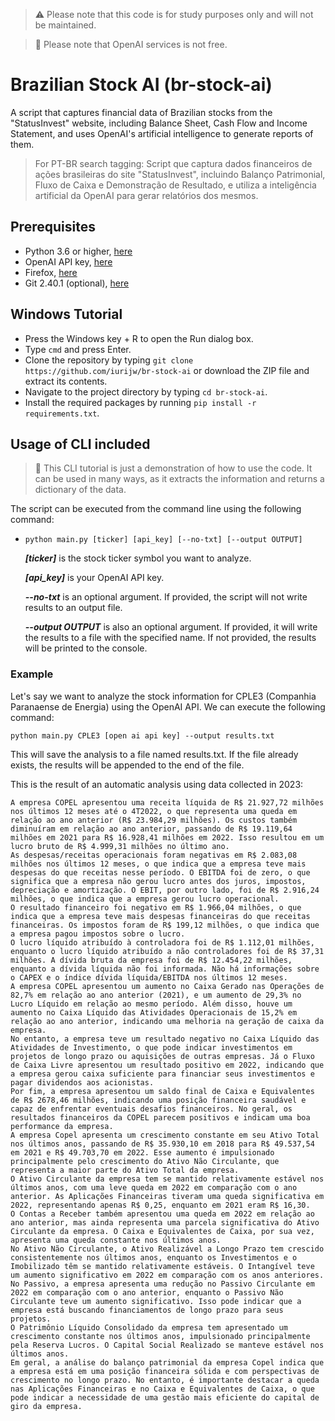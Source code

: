 > ⚠️ Please note that this code is for study purposes only and will not be maintained.

> 💸 Please note that OpenAI services is not free.


# Brazilian Stock AI (br-stock-ai)
A script that captures financial data of Brazilian stocks from the "StatusInvest" website, including Balance Sheet, Cash Flow and Income Statement, and uses OpenAI's artificial intelligence to generate reports of them.

> For PT-BR search tagging: Script que captura dados financeiros de ações brasileiras do site "StatusInvest", incluindo Balanço Patrimonial, Fluxo de Caixa e Demonstração de Resultado, e utiliza a inteligência artificial da OpenAI para gerar relatórios dos mesmos.

## Prerequisites
- Python 3.6 or higher, [here](https://www.python.org/downloads/)
- OpenAI API key, [here](https://openai.com/)
- Firefox, [here](https://www.mozilla.org/en-US/firefox/new/)
- Git 2.40.1 (optional), [here](https://git-scm.com/downloads)

## Windows Tutorial
- Press the Windows key + R to open the Run dialog box.
- Type `cmd` and press Enter.
- Clone the repository by typing `git clone https://github.com/iurijw/br-stock-ai` or download the ZIP file and extract its contents.
- Navigate to the project directory by typing `cd br-stock-ai`.
- Install the required packages by running `pip install -r requirements.txt`.

## Usage of CLI included
> 🧠 This CLI tutorial is just a demonstration of how to use the code. It can be used in many ways, as it extracts the information and returns a dictionary of the data.

The script can be executed from the command line using the following command:

- `python main.py [ticker] [api_key] [--no-txt] [--output OUTPUT]`

  ***[ticker]*** is the stock ticker symbol you want to analyze.

  ***[api_key]*** is your OpenAI API key.

  ***--no-txt*** is an optional argument. If provided, the script will not write results to an output file.

  ***--output OUTPUT*** is also an optional argument. If provided, it will write the results to a file with the specified name. If not provided, the results will be printed to the console.

### Example
Let's say we want to analyze the stock information for CPLE3 (Companhia Paranaense de Energia) using the OpenAI API. We can execute the following command:

    python main.py CPLE3 [open ai api key] --output results.txt
    
This will save the analysis to a file named results.txt. If the file already exists, the results will be appended to the end of the file.

This is the result of an automatic analysis using data collected in 2023:

    A empresa COPEL apresentou uma receita líquida de R$ 21.927,72 milhões nos últimos 12 meses até o 4T2022, o que representa uma queda em relação ao ano anterior (R$ 23.984,29 milhões). Os custos também diminuíram em relação ao ano anterior, passando de R$ 19.119,64 milhões em 2021 para R$ 16.928,41 milhões em 2022. Isso resultou em um lucro bruto de R$ 4.999,31 milhões no último ano.
    As despesas/receitas operacionais foram negativas em R$ 2.083,08 milhões nos últimos 12 meses, o que indica que a empresa teve mais despesas do que receitas nesse período. O EBITDA foi de zero, o que significa que a empresa não gerou lucro antes dos juros, impostos, depreciação e amortização. O EBIT, por outro lado, foi de R$ 2.916,24 milhões, o que indica que a empresa gerou lucro operacional.
    O resultado financeiro foi negativo em R$ 1.966,04 milhões, o que indica que a empresa teve mais despesas financeiras do que receitas financeiras. Os impostos foram de R$ 199,12 milhões, o que indica que a empresa pagou impostos sobre o lucro.
    O lucro líquido atribuído à controladora foi de R$ 1.112,01 milhões, enquanto o lucro líquido atribuído a não controladores foi de R$ 37,31 milhões. A dívida bruta da empresa foi de R$ 12.454,22 milhões, enquanto a dívida líquida não foi informada. Não há informações sobre o CAPEX e o índice dívida líquida/EBITDA nos últimos 12 meses.
    A empresa COPEL apresentou um aumento no Caixa Gerado nas Operações de 82,7% em relação ao ano anterior (2021), e um aumento de 29,3% no Lucro Líquido em relação ao mesmo período. Além disso, houve um aumento no Caixa Líquido das Atividades Operacionais de 15,2% em relação ao ano anterior, indicando uma melhoria na geração de caixa da empresa.
    No entanto, a empresa teve um resultado negativo no Caixa Líquido das Atividades de Investimento, o que pode indicar investimentos em projetos de longo prazo ou aquisições de outras empresas. Já o Fluxo de Caixa Livre apresentou um resultado positivo em 2022, indicando que a empresa gerou caixa suficiente para financiar seus investimentos e pagar dividendos aos acionistas.
    Por fim, a empresa apresentou um saldo final de Caixa e Equivalentes de R$ 2678,46 milhões, indicando uma posição financeira saudável e capaz de enfrentar eventuais desafios financeiros. No geral, os resultados financeiros da COPEL parecem positivos e indicam uma boa performance da empresa.
    A empresa Copel apresenta um crescimento constante em seu Ativo Total nos últimos anos, passando de R$ 35.930,10 em 2018 para R$ 49.537,54 em 2021 e R$ 49.703,70 em 2022. Esse aumento é impulsionado principalmente pelo crescimento do Ativo Não Circulante, que representa a maior parte do Ativo Total da empresa.
    O Ativo Circulante da empresa tem se mantido relativamente estável nos últimos anos, com uma leve queda em 2022 em comparação com o ano anterior. As Aplicações Financeiras tiveram uma queda significativa em 2022, representando apenas R$ 0,25, enquanto em 2021 eram R$ 16,30.
    O Contas a Receber também apresentou uma queda em 2022 em relação ao ano anterior, mas ainda representa uma parcela significativa do Ativo Circulante da empresa. O Caixa e Equivalentes de Caixa, por sua vez, apresenta uma queda constante nos últimos anos.
    No Ativo Não Circulante, o Ativo Realizável a Longo Prazo tem crescido consistentemente nos últimos anos, enquanto os Investimentos e o Imobilizado têm se mantido relativamente estáveis. O Intangível teve um aumento significativo em 2022 em comparação com os anos anteriores.
    No Passivo, a empresa apresenta uma redução no Passivo Circulante em 2022 em comparação com o ano anterior, enquanto o Passivo Não Circulante teve um aumento significativo. Isso pode indicar que a empresa está buscando financiamentos de longo prazo para seus projetos.
    O Patrimônio Líquido Consolidado da empresa tem apresentado um crescimento constante nos últimos anos, impulsionado principalmente pela Reserva Lucros. O Capital Social Realizado se manteve estável nos últimos anos.
    Em geral, a análise do balanço patrimonial da empresa Copel indica que a empresa está em uma posição financeira sólida e com perspectivas de crescimento no longo prazo. No entanto, é importante destacar a queda nas Aplicações Financeiras e no Caixa e Equivalentes de Caixa, o que pode indicar a necessidade de uma gestão mais eficiente do capital de giro da empresa.
